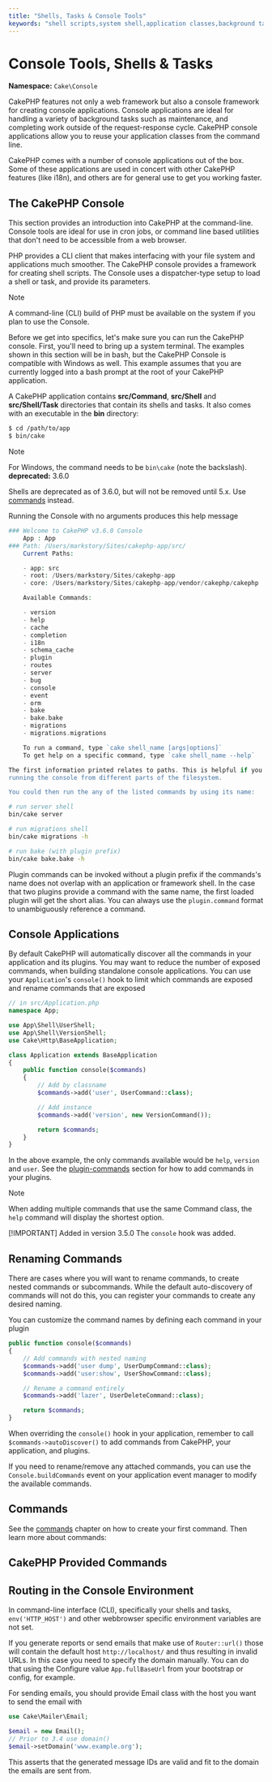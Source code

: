 ```yaml
---
title: "Shells, Tasks & Console Tools"
keywords: "shell scripts,system shell,application classes,background tasks,line script,cron job,request response,system path,acl,new projects,shells,specifics,parameters,i18n,cakephp,directory,maintenance,ideal,applications,mvc"
---
```


# Console Tools, Shells & Tasks

**Namespace:** `Cake\Console`

CakePHP features not only a web framework but also a console framework for
creating console applications. Console applications are ideal for handling a
variety of background tasks such as maintenance, and completing work outside of
the request-response cycle. CakePHP console applications allow you to reuse your
application classes from the command line.

CakePHP comes with a number of console applications out of the box. Some of
these applications are used in concert with other CakePHP features (like i18n),
and others are for general use to get you working faster.

## The CakePHP Console

This section provides an introduction into CakePHP at the command-line. Console
tools are ideal for use in cron jobs, or command line based utilities that don't
need to be accessible from a web browser.

PHP provides a CLI client that makes interfacing with your file system and
applications much smoother. The CakePHP console provides a framework for
creating shell scripts. The Console uses a dispatcher-type setup to load a shell
or task, and provide its parameters.

> [!NOTE]
> A command-line (CLI) build of PHP must be available on the system
> if you plan to use the Console.
>

Before we get into specifics, let's make sure you can run the CakePHP console.
First, you'll need to bring up a system terminal. The examples shown in this
section will be in bash, but the CakePHP Console is compatible with Windows as
well.  This example assumes that you are currently logged into a bash prompt at
the root of your CakePHP application.

A CakePHP application contains **src/Command**, **src/Shell** and
**src/Shell/Task** directories that contain its shells and tasks. It also
comes with an executable in the **bin** directory:

```bash
$ cd /path/to/app
$ bin/cake

```

> [!NOTE]
> For Windows, the command needs to be `bin\cake` (note the backslash).
> **deprecated:** 3.6.0

Shells are deprecated as of 3.6.0, but will not be removed until 5.x.
    Use [commands](console-and-shells/commands.md) instead.

Running the Console with no arguments produces this help message

```php
### Welcome to CakePHP v3.6.0 Console
    App : App
### Path: /Users/markstory/Sites/cakephp-app/src/
    Current Paths:

    - app: src
    - root: /Users/markstory/Sites/cakephp-app
    - core: /Users/markstory/Sites/cakephp-app/vendor/cakephp/cakephp

    Available Commands:

    - version
    - help
    - cache
    - completion
    - i18n
    - schema_cache
    - plugin
    - routes
    - server
    - bug
    - console
    - event
    - orm
    - bake
    - bake.bake
    - migrations
    - migrations.migrations

    To run a command, type `cake shell_name [args|options]`
    To get help on a specific command, type `cake shell_name --help`

The first information printed relates to paths. This is helpful if you're
running the console from different parts of the filesystem.

You could then run the any of the listed commands by using its name:

```

```bash
# run server shell
bin/cake server

# run migrations shell
bin/cake migrations -h

# run bake (with plugin prefix)
bin/cake bake.bake -h

```

Plugin commands can be invoked without a plugin prefix if the commands's name
does not overlap with an application or framework shell. In the case that two
plugins provide a command with the same name, the first loaded plugin will get
the short alias. You can always use the `plugin.command` format to
unambiguously reference a command.

## Console Applications

By default CakePHP will automatically discover all the commands in your
application and its plugins. You may want to reduce the number of exposed
commands, when building standalone console applications. You can use your
`Application`'s `console()` hook to limit which commands are exposed and
rename commands that are exposed

```php
// in src/Application.php
namespace App;

use App\Shell\UserShell;
use App\Shell\VersionShell;
use Cake\Http\BaseApplication;

class Application extends BaseApplication
{
    public function console($commands)
    {
        // Add by classname
        $commands->add('user', UserCommand::class);

        // Add instance
        $commands->add('version', new VersionCommand());

        return $commands;
    }
}

```

In the above example, the only commands available would be `help`, `version`
and `user`. See the [plugin-commands](plugins.md#plugin-commands) section for how to add commands in
your plugins.

> [!NOTE]
> When adding multiple commands that use the same Command class, the `help`
> command will display the shortest option.
>
> [!IMPORTANT]
> Added in version 3.5.0
> The `console` hook was added.

<!-- anchor: renaming-commands -->

## Renaming Commands

There are cases where you will want to rename commands, to create nested
commands or subcommands.  While the default auto-discovery of commands will not
do this, you can register your commands to create any desired naming.

You can customize the command names by defining each command in your plugin

```php
public function console($commands)
{
    // Add commands with nested naming
    $commands->add('user dump', UserDumpCommand::class);
    $commands->add('user:show', UserShowCommand::class);

    // Rename a command entirely
    $commands->add('lazer', UserDeleteCommand::class);

    return $commands;
}

```

When overriding the `console()` hook in your application, remember to
call `$commands->autoDiscover()` to add commands from CakePHP, your
application, and plugins.

If you need to rename/remove any attached commands, you can use the
`Console.buildCommands` event on your application event manager to modify the
available commands.

## Commands

See the [commands](console-and-shells/commands.md) chapter on how to create your first
command. Then learn more about commands:

## CakePHP Provided Commands

## Routing in the Console Environment

In command-line interface (CLI), specifically your shells and tasks,
`env('HTTP_HOST')` and other webbrowser specific environment variables are not
set.

If you generate reports or send emails that make use of `Router::url()` those
will contain the default host `http://localhost/`  and thus resulting in
invalid URLs. In this case you need to specify the domain manually.
You can do that using the Configure value `App.fullBaseUrl` from your
bootstrap or config, for example.

For sending emails, you should provide Email class with the host you want to
send the email with

```php
use Cake\Mailer\Email;

$email = new Email();
// Prior to 3.4 use domain()
$email->setDomain('www.example.org');

```

This asserts that the generated message IDs are valid and fit to the domain the
emails are sent from.

